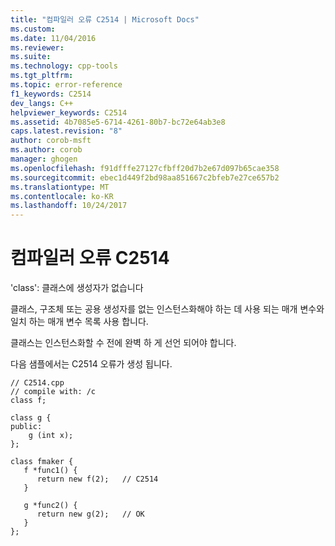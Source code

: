 ```yaml
---
title: "컴파일러 오류 C2514 | Microsoft Docs"
ms.custom: 
ms.date: 11/04/2016
ms.reviewer: 
ms.suite: 
ms.technology: cpp-tools
ms.tgt_pltfrm: 
ms.topic: error-reference
f1_keywords: C2514
dev_langs: C++
helpviewer_keywords: C2514
ms.assetid: 4b7085e5-6714-4261-80b7-bc72e64ab3e8
caps.latest.revision: "8"
author: corob-msft
ms.author: corob
manager: ghogen
ms.openlocfilehash: f91dfffe27127cfbff20d7b2e67d097b65cae358
ms.sourcegitcommit: ebec1d449f2bd98aa851667c2bfeb7e27ce657b2
ms.translationtype: MT
ms.contentlocale: ko-KR
ms.lasthandoff: 10/24/2017
---
```

# <a name="compiler-error-c2514"></a>컴파일러 오류 C2514
'class': 클래스에 생성자가 없습니다  
  
 클래스, 구조체 또는 공용 생성자를 없는 인스턴스화해야 하는 데 사용 되는 매개 변수와 일치 하는 매개 변수 목록 사용 합니다.  
  
 클래스는 인스턴스화할 수 전에 완벽 하 게 선언 되어야 합니다.  
  
 다음 샘플에서는 C2514 오류가 생성 됩니다.  
  
```  
// C2514.cpp  
// compile with: /c  
class f;  
  
class g {  
public:  
    g (int x);  
};  
  
class fmaker {  
   f *func1() {  
      return new f(2);   // C2514  
   }  
  
   g *func2() {  
      return new g(2);   // OK  
   }  
};   
```
